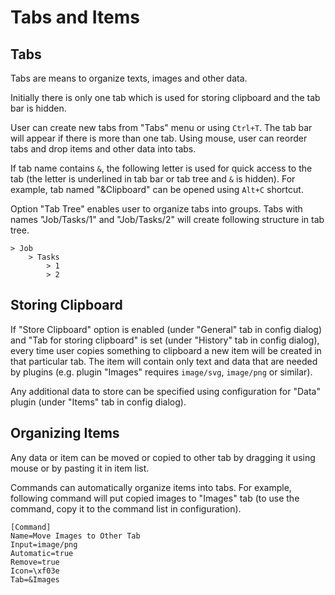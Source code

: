 # Tabs and Items

## Tabs

Tabs are means to organize texts, images and other data.

Initially there is only one tab which is used for storing clipboard and the tab bar is hidden.

User can create new tabs from "Tabs" menu or using `Ctrl+T`. The tab bar will appear if there is more than one tab. Using mouse, user can reorder tabs and drop items and other data into tabs.

If tab name contains `&`, the following letter is used for quick access to the tab (the letter is underlined in tab bar or tab tree and `&` is hidden). For example, tab named "&Clipboard" can be opened using `Alt+C` shortcut.

Option "Tab Tree" enables user to organize tabs into groups. Tabs with names "Job/Tasks/1" and "Job/Tasks/2" will create following structure in tab tree.

```
> Job
    > Tasks
        > 1
        > 2
```

## Storing Clipboard

If "Store Clipboard" option is enabled (under "General" tab in config dialog) and "Tab for storing clipboard" is set (under "History" tab in config dialog), every time user copies something to clipboard a new item will be created in that particular tab. The item will contain only text and data that are needed by plugins (e.g. plugin "Images" requires `image/svg`, `image/png` or similar).

Any additional data to store can be specified using configuration for "Data" plugin (under "Items" tab in config dialog).

## Organizing Items

Any data or item can be moved or copied to other tab by dragging it using mouse or by pasting it in item list.

Commands can automatically organize items into tabs. For example, following command will put copied images to "Images" tab (to use the command, copy it to the command list in configuration).

```
[Command]
Name=Move Images to Other Tab
Input=image/png
Automatic=true
Remove=true
Icon=\xf03e
Tab=&Images
```

